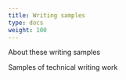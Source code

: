 ```yaml
---
title: Writing samples
type: docs
weight: 100
---
```



About these writing samples

Samples of technical writing work

